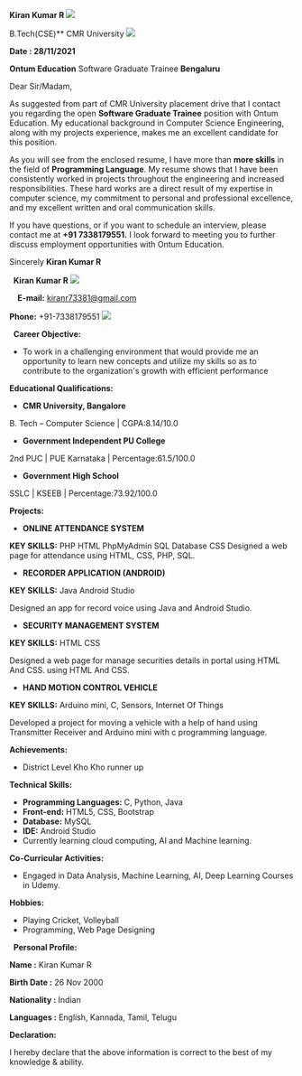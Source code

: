 ﻿**Kiran Kumar R ![](Aspose.Words.45ee01e0-b66a-490e-b8f9-db3a9a432c48.001.png)**

B.Tech(CSE)** CMR University **![](Aspose.Words.45ee01e0-b66a-490e-b8f9-db3a9a432c48.002.png)**

**Date : 28/11/2021** 

**Ontum Education** Software Graduate Trainee **Bengaluru**  

Dear Sir/Madam, 

As suggested from part of CMR University placement drive that I contact you regarding the open **Software Graduate Trainee** position with Ontum Education. My educational background in Computer Science Engineering, along with my projects experience, makes me an excellent candidate for this position. 

As you will see from the enclosed resume, I have more than **more skills** in the field of **Programming Language**. My resume shows that I have been consistently worked in projects throughout the engineering and increased responsibilities. These hard works are a direct result of my expertise in computer science, my commitment to personal and professional excellence, and my excellent written and oral communication skills. 

If you have questions, or if you want to schedule an interview, please contact me at **+91 7338179551.** I look forward to meeting you to further discuss employment opportunities with Ontum Education. 

Sincerely **Kiran Kumar R** 

` `**Kiran Kumar R  ![](Aspose.Words.45ee01e0-b66a-490e-b8f9-db3a9a432c48.003.png)**

`  `**E-mail:** kiranr73381@gmail.com  

**Phone:** +91-7338179551  ![](Aspose.Words.45ee01e0-b66a-490e-b8f9-db3a9a432c48.004.png)

` `**Career Objective:**  

- To work in a challenging environment that would provide me an opportunity to learn new concepts and utilize my skills so as to contribute to the organization's growth with efficient performance

**Educational Qualifications:**  

- **CMR University, Bangalore** 

B. Tech – Computer Science | CGPA:8.14/10.0  

- **Government Independent PU College** 

2nd PUC | PUE Karnataka | Percentage:61.5/100.0 

- **Government High School** 

SSLC | KSEEB | Percentage:73.92/100.0 

**Projects:**  

- **ONLINE ATTENDANCE SYSTEM** 

**KEY SKILLS:** PHP HTML PhpMyAdmin SQL Database CSS   Designed a web page for attendance using HTML, CSS, PHP, SQL.

- **RECORDER APPLICATION (ANDROID)**  

**KEY SKILLS:** Java Android Studio   

Designed an app for record voice using Java and Android Studio.

- **SECURITY MANAGEMENT SYSTEM** 

**KEY SKILLS:** HTML CSS   

Designed a web page for manage securities details in portal using HTML And CSS. using HTML And CSS.

- **HAND MOTION CONTROL VEHICLE** 

**KEY SKILLS:** Arduino mini, C, Sensors, Internet Of Things   

Developed a project for moving a vehicle with a help of hand using Transmitter Receiver and Arduino mini with c programming language.  

**Achievements:**  

- District Level Kho Kho runner up 

**Technical Skills:**  

- **Programming Languages:** C, Python, Java 
- **Front-end:** HTML5, CSS, Bootstrap 
- **Database:** MySQL 
- **IDE:** Android Studio 
- Currently learning cloud computing, AI and Machine learning. 

**Co-Curricular Activities:**  

- Engaged in Data Analysis, Machine Learning, AI, Deep Learning Courses in Udemy. 

**Hobbies:**  

- Playing Cricket, Volleyball 
- Programming, Web Page Designing 

` `**Personal Profile:**  

**Name                      :**    Kiran Kumar R 

**Birth Date              :**    26 Nov 2000

**Nationality             :** Indian 

**Languages   :**   English, Kannada, Tamil, Telugu 

**Declaration:**  

I hereby declare that the above information is correct to the best of my knowledge & ability. 

